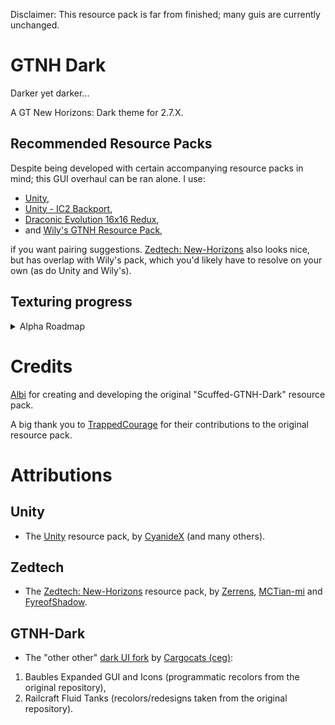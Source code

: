Disclaimer: This resource pack is far from finished; many guis are currently unchanged. 

# GTNH Dark
Darker yet darker... 

A GT New Horizons: Dark theme for 2.7.X.

## Recommended Resource Packs
Despite being developed with certain accompanying resource packs in mind; this GUI overhaul can be ran alone. I use:

- [Unity](https://github.com/Unity-Resource-Pack/Unity/tree/1.7.10),
- [Unity - IC2 Backport](https://www.curseforge.com/minecraft/texture-packs/unity-ic2-1-7-10-backport),
- [Draconic Evolution 16x16 Redux](https://www.curseforge.com/minecraft/texture-packs/draconic-evolution-16x16-redux),
- and [Wily's GTNH Resource Pack](https://github.com/Wilyb/Wily-bit-s-GTNH-tex),

if you want pairing suggestions. [Zedtech: New-Horizons](https://github.com/FyreofShadow/zedtech-new-horizons) also looks nice, but has overlap with Wily's pack, which you'd likely have to resolve on your own (as do Unity and Wily's). 

## Texturing progress
<details>
<summary>Alpha Roadmap</summary>
  
| Mod                     | Number of textures | Progress | Notes 		|
|-------------------------|--------------------|----------|-------------|
| Minecraft               | 22/22              | 100%     |				|
| NotEnoughItems          | 5/5                | 100%     |				|
| Gregtech                | 245/245            | 100%     | There are an additional 37 textures left, probably no texturing needed though |
| Applied Energistics 2   | 42/42              | 100%     |				|
| ModularUI				  | 24/24			   | 100%     |				|
| Nutrition				  | 1/1 			   | 100%	  |				|
| GT NEI Ore Plugin		  | 1/1 			   | 100%	  |				|
| NEI Custom Diagram	  | 1/1 			   | 100%	  |				|
| Tinker's Construct	  | 23/23 			   | 100%	  |				|
| Forestry				  | 38/38 			   | 100%	  |				|
| AE2FluidCrafting		  | 19/19 			   | 100% 	  |				|
| AE2Stuff		  		  | 2/2 			   | 100%	  |				|
| NEIAddons				  | 3/3 			   | 100%	  |				|
| Blood Magic		  	  | 7/7 			   | 100%	  |				|
| ArchitectureCraft		  | 1/1 			   | 100%	  |				|
| Avaritia				  | 4/4 			   | 100%	  |				|
| AvaritiaAddons		  | 2/2 			   | 100%	  |				|
| Backpack		  		  | 1/1 			   | 100% 	  |				|
| BattleGear 2		      | 2/2 			   | 100%	  |	There are an additional 10 textures, but they are super rarely used. Not a priority atm.|
| Baubles				  | 1/1 			   | 100%	  |				|
| BeeBetterAtBees		  | 1/1 			   | 100%	  |				|
| Botania		  		  | 5/5 			   | 100%	  |				|
| BetterQuesting		  | 1/1 			   | 100%	  |				|
| Chisel				  | 8/8 			   | 100%	  |				|
| IronChest				  | 6/6 			   | 100%	  |				|
| MobsInfo				  | 2/2 			   | 100%	  |				|
| TCNEIAdditions		  | 1/1 			   | 100%	  |				|
| Thaumcraft 4		  	  | 15/15 			   | 100%	  |				|
| structurelib			  | 1/1 			   | 100%	  |				|
| AdventureBackpack		  | 3/3 			   | 100%	  |				|
| AE2 Wireless ME Terminal| 3/3 			   | 100%	  |				|
| Overall				  | 490/490 		   | 100%  	  |				|
</details>


# Credits
[Albi](https://github.com/Flanisch) for creating and developing the original "Scuffed-GTNH-Dark" resource pack.

A big thank you to [TrappedCourage](https://github.com/TrappedCourage) for their contributions to the original resource pack.


# Attributions
## Unity
- The [Unity](https://github.com/Unity-Resource-Pack/Unity/tree/1.7.10) resource pack, by [CyanideX](https://github.com/CyanideX) (and many others).

## Zedtech
- The [Zedtech: New-Horizons](https://github.com/FyreofShadow/zedtech-new-horizons) resource pack, by [Zerrens](https://forum.industrial-craft.net/core/user/12229-zerrens/), [MCTian-mi](https://github.com/MCTian-mi) and [FyreofShadow](https://github.com/FyreofShadow).

## GTNH-Dark
- The "other other" [dark UI fork](https://github.com/cargocats/GTNH-Dark) by [Cargocats (ceg)](https://github.com/cargocats):
1. Baubles Expanded GUI and Icons (programmatic recolors from the original repository),
2. Railcraft Fluid Tanks (recolors/redesigns taken from the original repository).
